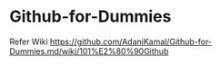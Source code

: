 # Github-for-Dummies

Refer Wiki https://github.com/AdaniKamal/Github-for-Dummies.md/wiki/101%E2%80%90Github
